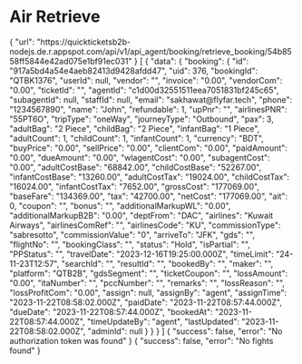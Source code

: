 # Air Retrieve


<api-endpoint openapi-path="./../openapi.yaml" endpoint="/api_agent/booking/retrieve_booking{id}" method="post">
    <request>
        <sample lang="JSON">
          {
  "url": "https://quickticketsb2b-nodejs.de.r.appspot.com/api/v1/api_agent/booking/retrieve_booking/54b8558ff5844e42ad075e1bf91ec031"
}
        </sample>
    </request>
    <response type="200">
       <sample lang="JSON">
          [
  {
    "data": {
      "booking": {
        "id": "917a5bd4a54e4aeb82413d9428afdd47",
        "uid": 376,
        "bookingId": "QTBK1376",
        "userId": null,
        "vendor": "",
        "invoice": "0.00",
        "vendorCom": "0.00",
        "ticketId": "",
        "agentId": "c1d00d32551511eea7051831bf245c65",
        "subagentId": null,
        "staffId": null,
        "email": "sakhawat@flyfar.tech",
        "phone": "1234567890",
        "name": "John",
        "refundable": 1,
        "upPnr": "",
        "airlinesPNR": "55PT6O",
        "tripType": "oneWay",
        "journeyType": "Outbound",
        "pax": 3,
        "adultBag": "2 Piece",
        "childBag": "2 Piece",
        "infantBag": "1 Piece",
        "adultCount": 1,
        "childCount": 1,
        "infantCount": 1,
        "currency": "BDT",
        "buyPrice": "0.00",
        "sellPrice": "0.00",
        "clientCom": "0.00",
        "paidAmount": "0.00",
        "dueAmount": "0.00",
        "wlagentCost": "0.00",
        "subagentCost": "0.00",
        "adultCostBase": "68842.00",
        "childCostBase": "52267.00",
        "infantCostBase": "13260.00",
        "adultCostTax": "19024.00",
        "childCostTax": "16024.00",
        "infantCostTax": "7652.00",
        "grossCost": "177069.00",
        "baseFare": "134369.00",
        "tax": "42700.00",
        "netCost": "177069.00",
        "ait": 0,
        "coupon": "",
        "bonus": "",
        "additionalMarkupWL": "0.00",
        "additionalMarkupB2B": "0.00",
        "deptFrom": "DAC",
        "airlines": "Kuwait Airways",
        "airlinesComRef": "",
        "airlinesCode": "KU",
        "commissionType": "sabresotto",
        "commissionValue": "0",
        "arriveTo": "JFK",
        "gds": "",
        "flightNo": "",
        "bookingClass": "",
        "status": "Hold",
        "isPartial": "",
        "PPStatus": "",
        "travelDate": "2023-12-16T19:25:00.000Z",
        "timeLimit": "24-11-23T12:57",
        "searchId": "",
        "resultId": "",
        "bookedBy": "",
        "maker": "",
        "platform": "QTB2B",
        "gdsSegment": "",
        "ticketCoupon": "",
        "lossAmount": "0.00",
        "itaNumber": "",
        "pccNumber": "",
        "remarks": "",
        "lossReason": "",
        "lossProfitCom": "0.00",
        "assign": null,
        "assignBy": "agent",
        "assignTime": "2023-11-22T08:58:02.000Z",
        "paidDate": "2023-11-22T08:57:44.000Z",
        "dueDate": "2023-11-22T08:57:44.000Z",
        "bookedAt": "2023-11-22T08:57:44.000Z",
        "timeUpdateBy": "agent",
        "lastUpdated": "2023-11-22T08:58:02.000Z",
        "adminId": null
      }
    }
  }
]
      </sample>   
    </response>
    <response type="401">
        <sample lang="JSON">
            {
  "success": false,
  "error": "No authorization token was found"
}   
      </sample>      
    </response>
  <response type="404">
         <sample lang="JSON">
           {
  "success": false,
  "error": "No fights found"
}
      </sample>   
    </response>
</api-endpoint>